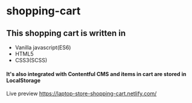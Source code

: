 # shopping-cart

<h2>This shopping cart is written in </h2>
<ul>
  <li>Vanilla javascript(ES6)</li>
  <li>HTML5</li>
  <li>CSS3(SCSS)</li>
</ul>



<h4>It's also integrated with Contentful CMS and items in cart are stored in LocalStorage</h4>


Live preview https://laptop-store-shopping-cart.netlify.com/
